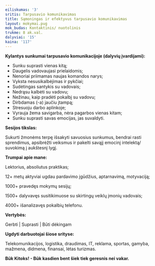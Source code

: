 ```yaml
---
eiliskumas: '3'
sritis: Tarpusavio komunikavimas
title: Sąmoningas ir efektyvus tarpusavio komunikavimas
layout: mokymai.pug
mok_budas: Kontaktinis/ nuotolinis
trukme: 8 ak.val.
dalyviai: '15'
kaina: '117'
---
```

**Kylantys sunkumai tarpusavio komunikacijoje (dalyvių įvardijami): <!--more-->**

* Sunku suprasti vienas kitą;
* Daugelis vadovaujasi prielaidomis;
* Nenoriai priimamas naujas komandos narys;
* Vyksta nesusikalbėjimas ir pykčiai;
* Sudėtingas santykis su vadovais;
* Nedrąsu kalbėti su vadovu;
* Nežinau, kaip pradėti pokalbį su vadovu;
* Dirbdamas (-a) jaučiu įtampą;
* Stresuoju darbo aplinkoje;
* Vyrauja žema savigarba, nėra pagarbos vienas kitam;
* Sunku suprasti savas emocijas, jas suvaldyti.

**Sesijos tikslas:**

Sukurti žmonėms terpę išsakyti savuosius sunkumus, bendrai rasti sprendimus, apsibrėžti veiksmus ir pakelti savąjį emocinį intelektą/ suvokimą į aukštesnį lygį.

**Trumpai apie mane:**

Lektorius, absoliutus praktikas;

12+ metų aktyviai ugdau pardavimo įgūdžius, aptarnavimą, motyvaciją;

1000+ pravedęs mokymų sesijų;

1500+ dalyvavęs susitikimuose su skirtingų veiklų įmonių vadovais;

4000+ išanalizavęs pokalbių telefonu.

**Vertybės:**

Gerbti | Suprasti | Būti dėkingam

**Ugdyti darbuotojai šiose srityse:**

Telekomunikacijos, logistika, draudimas, IT, reklama, sportas, gamyba, mažmena, didmena, finansai, lėtas turizmas.

**Būk Kitoks! - Būk kasdien bent šiek tiek geresnis nei vakar.**
